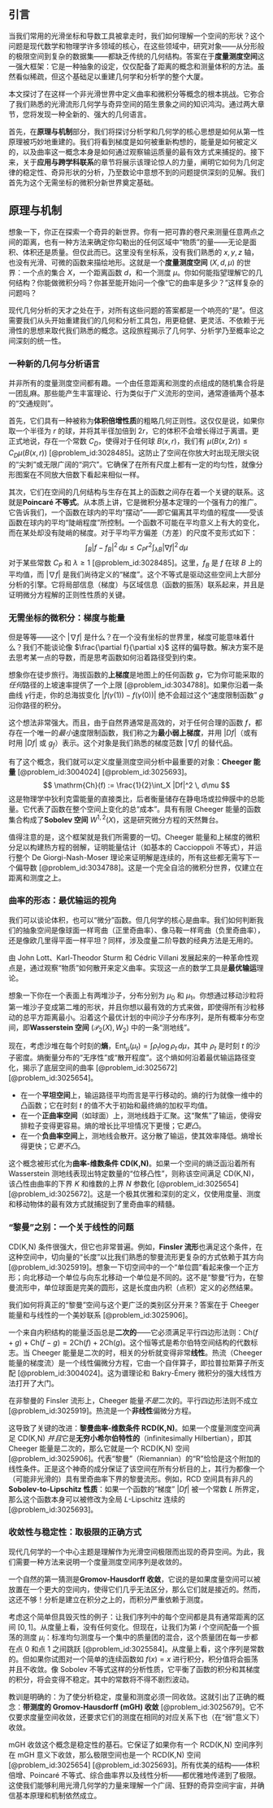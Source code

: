 ## 引言
当我们常用的光滑坐标和导数工具被拿走时，我们如何理解一个空间的形状？这个问题是现代数学和物理学许多领域的核心，在这些领域中，研究对象——从分形般的极限空间到复杂的数据集——都缺乏传统的几何结构。答案在于**度量测度空间**这一强大框架：它是一种抽象的设定，仅仅配备了距离的概念和测量体积的方法。虽然看似稀疏，但这个基础足以重建几何学和分析学的整个大厦。

本文探讨了在这样一个非光滑世界中定义曲率和微积分等概念的根本挑战。它弥合了我们熟悉的光滑流形几何学与奇异空间的陌生景象之间的知识鸿沟。通过两大章节，您将发现一种全新的、强大的几何语言。

首先，在**原理与机制**部分，我们将探讨分析学和几何学的核心思想是如何从第一性原理被巧妙地重建的。我们将看到梯度是如何被重新构想的，能量是如何被定义的，以及曲率这一概念本身是如何通过观察输运质量的最有效方式来捕捉的。接下来，关于**应用与跨学科联系**的章节将展示该理论惊人的力量，阐明它如何为几何定律的稳定性、奇异形状的分析，乃至数论中意想不到的问题提供深刻的见解。我们首先为这个无需坐标的微积分新世界奠定基础。

## 原理与机制

想象一下，你正在探索一个奇异的新世界。你有一把可靠的卷尺来测量任意两点之间的距离，也有一种方法来确定你勾勒出的任何区域中“物质”的量——无论是面积、体积还是质量。但仅此而已。这里没有坐标系，没有我们熟悉的 $x, y, z$ 轴，也没有光滑、可微的函数来描绘地形。这就是一个**度量测度空间** $(X, d, \mu)$ 的世界：一个点的集合 $X$，一个距离函数 $d$，和一个测度 $\mu$。你如何能指望理解它的几何结构？你能做微积分吗？你甚至能开始问一个像“它的曲率是多少？”这样复杂的问题吗？

现代几何分析的天才之处在于，对所有这些问题的答案都是一个响亮的“是”。但这需要我们从头开始重建我们的几何和分析工具包，用更稳健、更灵活、不依赖于光滑性的思想来取代我们熟悉的概念。这段旅程揭示了几何学、分析学乃至概率论之间深刻的统一性。

### 一种新的几何与分析语言

并非所有的度量测度空间都有趣。一个由任意距离和测度的点组成的随机集合将是一团乱麻。那些能产生丰富理论、行为类似于广义流形的空间，通常遵循两个基本的“交通规则”。

首先，它们具有一种被称为**体积倍增性质**的粗略几何正则性。这仅仅是说，如果你取一个半径为 $r$ 的球，并将其半径加倍到 $2r$，它的体积不会增长得过于离谱。更正式地说，存在一个常数 $C_D$，使得对于任何球 $B(x, r)$，我们有 $\mu(B(x, 2r)) \le C_D \mu(B(x, r))$ [@problem_id:3028485]。这防止了空间在你放大时出现无限尖锐的“尖刺”或无限广阔的“洞穴”。它确保了在所有尺度上都有一定的均匀性，就像分形图案在不同放大倍数下看起来相似一样。

其次，它们在空间的几何结构与生存在其上的函数之间存在着一个关键的联系。这就是**Poincaré 不等式**。从本质上讲，它是微积分基本定理的一个强有力的推广。它告诉我们，一个函数在球内的平均“摆动”——即它偏离其平均值的程度——受该函数在球内的平均“陡峭程度”所控制。一个函数不可能在平均意义上有大的变化，而在某处却没有陡峭的梯度。对于平均平方偏差（方差）的尺度不变形式如下：
$$ \int_{B} |f - f_{B}|^2 \, d\mu \leq C_P r^2 \int_{\lambda B} |\nabla f|^2 \, d\mu $$
对于某些常数 $C_P$ 和 $\lambda \ge 1$ [@problem_id:3028485]。这里，$f_B$ 是 $f$ 在球 $B$ 上的平均值，而 $|\nabla f|$ 是我们尚待定义的“梯度”。这个不等式是驱动这些空间上大部分分析的引擎。它将局部信息（梯度）与区域信息（函数的振荡）联系起来，并且是证明微分方程解的正则性性质的关键。

### 无需坐标的微积分：梯度与能量

但是等等——这个 $|\nabla f|$ 是什么？在一个没有坐标的世界里，梯度可能意味着什么？我们不能谈论像 $\frac{\partial f}{\partial x}$ 这样的偏导数。解决方案不是去思考某一点的导数，而是思考函数如何沿着路径受到约束。

想象你在徒步旅行。海拔函数的**上梯度**是地图上的任何函数 $g$，它为你可能采取的*任何*路径的上坡速率提供了一个上限 [@problem_id:3034788]。如果你沿着一条曲线 $\gamma$行走，你的总海拔变化 $|f(\gamma(1)) - f(\gamma(0))|$ 绝不会超过这个“速度限制函数” $g$ 沿你路径的积分。

这个想法非常强大。而且，由于自然界通常是高效的，对于任何合理的函数 $f$，都存在一个唯一的*最小*速度限制函数，我们称之为**最小弱上梯度**，并用 $|Df|$（或有时用 $|D f|$ 或 $g_f$）表示。这个对象是我们熟悉的梯度范数 $|\nabla f|$ 的替代品。

有了这个概念，我们就可以定义度量测度空间分析中最重要的对象：**Cheeger 能量** [@problem_id:3004024] [@problem_id:3025693]。
$$ \mathrm{Ch}(f) := \frac{1}{2}\int_X |Df|^2 \, d\mu $$
这是物理学中狄利克雷能量的直接类比，后者衡量储存在静电场或拉伸膜中的总能量。它代表了函数在整个空间上变化的总“成本”。具有有限 Cheeger 能量的函数集合构成了**Sobolev 空间** $W^{1,2}(X)$，这是研究微分方程的天然舞台。

值得注意的是，这个框架就是我们所需要的一切。Cheeger 能量和上梯度的微积分足以构建热方程的弱解，证明能量估计（如基本的 Caccioppoli 不等式），并运行整个 De Giorgi-Nash-Moser 理论来证明解是连续的，所有这些都无需写下一个偏导数 [@problem_id:3034788]。这是一个完全自洽的微积分世界，仅建立在距离和测度之上。

### 曲率的形态：最优输运的视角

我们可以谈论体积，也可以“微分”函数。但几何学的核心是曲率。我们如何判断我们的抽象空间是像球面一样弯曲（正里奇曲率）、像马鞍一样弯曲（负里奇曲率），还是像欧几里得平面一样平坦？同样，涉及度量二阶导数的经典方法是无用的。

由 John Lott、Karl-Theodor Sturm 和 Cédric Villani 发展起来的一种革命性观点是，通过观察“物质”如何散开来定义曲率。实现这一点的数学工具是**最优输运**理论。

想象一下你在一个表面上有两堆沙子，分布分别为 $\mu_0$ 和 $\mu_1$。你想通过移动沙粒将第一堆沙子变成第二堆的形状，并且你想以最有效的方式来做，即使得所有沙粒移动的总平方距离最小。沿着这个最优计划的中间沙子分布序列，是所有概率分布空间，即**Wasserstein 空间** $(\mathcal{P}_2(X), W_2)$ 中的一条“测地线”。

现在，考虑沙堆在每个时刻的**熵**，$\mathrm{Ent}_{\mu}(\mu_t) = \int \rho_t \log \rho_t \, d\mu$，其中 $\rho_t$ 是时刻 $t$ 的沙子密度。熵衡量分布的“无序性”或“散开程度”。这个熵如何沿着最优输运路径变化，揭示了底层空间的曲率 [@problem_id:3025672] [@problem_id:3025654]。

*   在一个**平坦空间**上，输运路径平均而言是平行移动的。熵的行为就像一维中的凸函数；它在时刻 $t$ 的值不大于初始和最终熵的加权平均值。
*   在一个**正曲率空间**（如球面）上，测地线趋于汇聚。这“聚焦”了输运，使得安排粒子变得更容易。熵的增长比平坦情况下更慢；它*更凸*。
*   在一个**负曲率空间**上，测地线会散开。这分散了输运，使其效率降低。熵增长得更快；它*更不凸*。

这个概念被形式化为**曲率-维数条件 CD(K,N)**。如果一个空间的熵泛函沿着所有 Wasserstein 测地线表现出特定数量的“位移凸性”，则称该空间满足 CD(K,N)，该凸性由曲率的下界 $K$ 和维数的上界 $N$ 参数化 [@problem_id:3025654] [@problem_id:3025672]。这是一个极其优雅和深刻的定义，仅使用度量、测度和移动物体的最有效方式就捕捉到了里奇曲率的精髓。

### “黎曼”之别：一个关于线性的问题

CD(K,N) 条件很强大，但它也非常普遍。例如，**Finsler 流形**也满足这个条件，在这种空间中，切向量的“长度”以比我们熟悉的黎曼流形更复杂的方式依赖于其方向 [@problem_id:3025919]。想象一下切空间中的一个“单位圆”看起来像一个正方形；向北移动一个单位与向东北移动一个单位是不同的。这不是“黎曼”行为，在黎曼流形中，单位球面是完美的圆形，这是长度由内积（点积）定义的必然结果。

我们如何将真正的“黎曼”空间与这个更广泛的类别区分开来？答案在于 Cheeger 能量和与线性的一个美妙联系 [@problem_id:3025906]。

一个来自内积结构的能量泛函总是**二次的**——它必须满足平行四边形法则：$\mathrm{Ch}(f+g) + \mathrm{Ch}(f-g) = 2\mathrm{Ch}(f) + 2\mathrm{Ch}(g)$。这个恒等式是希尔伯特空间结构的代数标志。当 Cheeger 能量是二次的时，相关的分析就变得非常**线性**。热流（Cheeger 能量的梯度流）是一个线性偏微分方程，它由一个自伴算子，即拉普拉斯算子所支配 [@problem_id:3004024]。这为谱理论和 Bakry-Émery 微积分的强大线性方法打开了大门。

在非黎曼的 Finsler 流形上，Cheeger 能量*不是*二次的。平行四边形法则不成立 [@problem_id:3025919]。热流是一个**非线性**偏微分方程。

这导致了关键的改进：**黎曼曲率-维数条件 RCD(K,N)**。如果一个度量测度空间满足 CD(K,N) *并且*它是**无穷小希尔伯特性的**（infinitesimally Hilbertian），即其 Cheeger 能量是二次的，那么它就是一个 RCD(K,N) 空间 [@problem_id:3025906]。代表“黎曼”（Riemannian）的“R”恰恰是这个附加的线性条件。正是这个神奇的成分保证了该空间在所有分析目的上，其行为都像一个（可能非光滑的）具有里奇曲率下界的黎曼流形。例如，RCD 空间具有非凡的**Sobolev-to-Lipschitz 性质**：如果一个函数的“梯度” $|Df|$ 被一个常数 $L$ 所界定，那么这个函数本身可以被修改为全局 $L$-Lipschitz 连续的 [@problem_id:3025693]。

### 收敛性与稳定性：取极限的正确方式

现代几何学的一个中心主题是理解作为光滑空间极限而出现的奇异空间。为此，我们需要一种方法来说明一个度量测度空间序列是收敛的。

一个自然的第一猜测是**Gromov-Hausdorff 收敛**，它说的是如果度量空间可以被放置在一个更大的空间内，使得它们几乎无法区分，那么它们就是接近的。然而，这还不够！分析是建立在积分之上的，而积分严重依赖于测度。

考虑这个简单但具毁灭性的例子：让我们序列中的每个空间都是具有通常距离的区间 $[0,1]$。从度量上看，没有任何变化。但现在，让我们为第 $i$ 个空间配备一个振荡的测度 $\mu_i$：标准均匀测度与一个集中的质量团的混合，这个质量团在每一步都在点 $0$ 和点 $1$ 之间跳跃 [@problem_id:3025584]。从度量上看，这个序列是常数的。但如果你试图对一个简单的连续函数如 $f(x)=x$ 进行积分，积分值将会振荡并且不收敛。像 Sobolev 不等式这样的分析性质，它平衡了函数的积分和其梯度的积分，将会变得不稳定。其中的常数将不得不剧烈波动。

教训是明确的：为了使分析稳定，度量和测度必须一同收敛。这就引出了正确的概念：**带测度的 Gromov-Hausdorff (mGH) 收敛** [@problem_id:3025679]。它不仅要求度量空间收敛，还要求它们的测度在相同的对应关系下也（在“弱”意义下）收敛。

mGH 收敛这个概念是稳定性的基石。它保证了如果你有一个 RCD(K,N) 空间序列在 mGH 意义下收敛，那么极限空间也是一个 RCD(K,N) 空间 [@problem_id:3025654] [@problem_id:3025693]。所有优美的结构——体积倍增、Poincaré 不等式、综合曲率界以及线性分析——都优雅地传递到了极限。这使我们能够利用光滑几何学的力量来理解一个广阔、狂野的奇异空间宇宙，并确信基本原理和机制依然成立。


